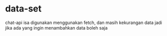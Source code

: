 # data-set
chat-api
 isa digunakan menggunakan fetch, dan masih kekurangan data jadi jika ada yang ingin menambahkan data boleh saja
